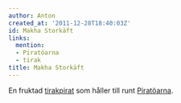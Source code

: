 ```yaml
---
author: Anton
created_at: '2011-12-28T18:40:03Z'
id: Makha Storkäft
links:
  mention:
  - Piratöarna
  - tirak
title: Makha Storkäft
---
```


En fruktad [tirakpirat] som håller till runt [Piratöarna].

  [tirakpirat]: tirak
  [Piratöarna]: Piratöarna
